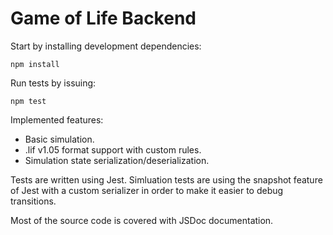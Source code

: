 # Game of Life Backend

Start by installing development dependencies:
```
npm install
```

Run tests by issuing:
```
npm test
```

Implemented features:
* Basic simulation.
* .lif v1.05 format support with custom rules.
* Simulation state serialization/deserialization.

Tests are written using Jest. Simluation tests are using the snapshot feature of Jest with a custom serializer in order to make it easier to debug transitions.

Most of the source code is covered with JSDoc documentation.

